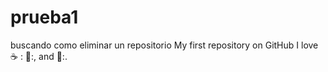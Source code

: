 # prueba1
buscando como eliminar un repositorio
My first repository on GitHub
I love ☕ : 🍕:, and 💃:.
